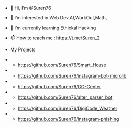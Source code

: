- 👋 Hi, I’m @Suren76
- 👀 I’m interested in Web Dev,AI,WorkOut,Math,
- 🌱 I’m currently learning Ethickal Hacking
- 📫 How to reach me : https://t.me/Suren_2

- My Projects 
- - https://github.com/Suren76/Smart_House
- - https://github.com/Suren76/instagram-bot-microlib
- - https://github.com/Suren76/GO-Center
- - https://github.com/Suren76/alter_parser_bot
- - https://github.com/Suren76/DigiCode_Weather
- - https://github.com/Suren76/instagram-phishing

<!---
Suren76/Suren76 is a ✨ special ✨ repository because its `README.md` (this file) appears on your GitHub profile.
You can click the Preview link to take a look at your changes.
--->
